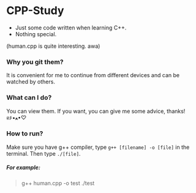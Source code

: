 # CPP-Study
- Just some code written when learning C++.
- Nothing special.

(human.cpp is quite interesting. awa)

### Why you git them?
It is convenient for me to continue from different devices and can be watched by others.

### What can I do?
You can view them. If you want, you can give me some advice, thanks! ฅ۶•ﻌ•♡

### How to run?
Make sure you have g++ compiler, type `g++ [filename] -o [file]` in the terminal.
Then type `./[file]`.

##### For example:
>g++ human.cpp -o test 
./test
